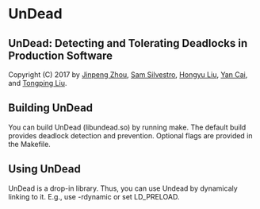# UnDead
UnDead: Detecting and Tolerating Deadlocks in Production Software
--------------------------

Copyright (C) 2017 by [Jinpeng Zhou](Jinpeng.Zhou@utsa.edu),
[Sam Silvestro](sam.silvestro@utsa.edu), [Hongyu Liu](liuhyscc@gmail.com), [Yan Cai](ycai.mail@gmail.com), and [Tongping Liu](http://www.cs.utsa.edu/~tongpingliu/).

Building UnDead 
-------------------------
You can build UnDead (libundead.so) by running make. The default build provides deadlock detection and prevention. Optional flags are provided in the Makefile.

Using UnDead 
-------------------------
UnDead is a drop-in library. Thus, you can use Undead by dynamicaly linking to it. E.g., use -rdynamic or set LD_PRELOAD.
